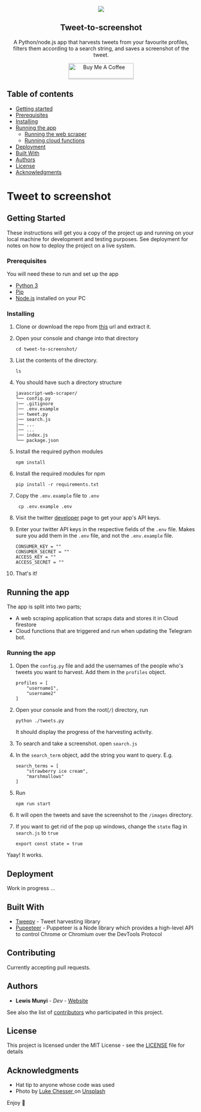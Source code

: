 
<p align="center">
  <a href="https://github.com/lewis-munyi/tweet-to-screenshot">
    <img src="https://source.unsplash.com/2Bdyxgz3OM0/600x500">
  </a>
</p>
<p align="center">
  <h2 align="center">Tweet-to-screenshot</h2>
</p>

<p align="center">
    A Python/node.js app that harvests tweets from your favourite profiles, filters them according to a search string, and saves a screenshot of the tweet.
</p>
<p align="center">
    <a href="https://www.buymeacoff.ee/lewismunyi" target="_blank"><img src="https://www.buymeacoffee.com/assets/img/custom_images/orange_img.png" alt="Buy Me A Coffee" style="height: 41px !important;width: 174px !important;box-shadow: 0px 3px 2px 0px rgba(190, 190, 190, 0.5) !important;-webkit-box-shadow: 0px 3px 2px 0px rgba(190, 190, 190, 0.5) !important;" ></a>
</p>


## Table of contents

- [Getting started](#getting-started)
- [Prerequisites](#prerequisites)
- [Installing](#installing)
- [Running the app](#running-the-app)
    - [Running the web scraper](#running-the-web-scraper)
    - [Running cloud functions](#running-cloud-functions)
- [Deployment](#deployment)
- [Built With](#built-with)
- [Authors](#authors)
- [License](#license)
- [Acknowledgments](#acknowledgments)
# Tweet to screenshot

## Getting Started

These instructions will get you a copy of the project up and running on your local machine for development and testing purposes. See deployment for notes on how to deploy the project on a live system.

### Prerequisites

You will need these to run and set up the app
* [Python 3]("https://www.python.org/downloads/")
* [Pip]('https://pypi.org/project/pip/')
* [Node.js]('https://nodejs.org) installed on your PC

### Installing

1. Clone or download the repo from [this]("https://github.com/lewis-munyi/tweet-to-screenshot") url and extract it.

2. Open your console and change into that directory
    ```
   cd tweet-to-screenshot/
   ```
3. List the contents of the directory.
    ```
    ls
    ```
4. You should have such a directory structure
   ```
   javascript-web-scraper/
   └── config.py
   |── .gitignore
   │── .env.example
   |── tweet.py           
   |── search.js
   |── ...
   │── ...     
   |── index.js
   └── package.json
   ```
   
  5. Install the required python modules
      ```
      npm install
      ```
  6. Install the required modules for npm
       ```
       pip install -r requirements.txt
       ```
 7. Copy the `.env.example` file to `.env`
       ```
        cp .env.example .env
     ```
9. Visit the twitter [developer]("http://developer.twitter.com/") page to get your app's API keys.
8. Enter your twitter API keys in the respective fields of the `.env` file. Makes sure you add them in the `.env` file, and not the `.env.example` file.  
    ```
    CONSUMER_KEY = ""
    CONSUMER_SECRET = ""
    ACCESS_KEY = ""
    ACCESS_SECRET = ""
    ``` 

10. That's it!


## Running the app

The app is split into two parts;
* A web scraping application that scraps data and stores it in Cloud firestore
* Cloud functions that are triggered and run when updating the Telegram bot. 

### Running the app

1. Open the `config.py` file and add the usernames of the people who's tweets you want to harvest.
    Add them in the `profiles` object.
    ```
    profiles = [
        "username1",
        "username2"
    ]
   ```
2. Open your console and from the root(`/`) directory, run 
    ```
    python ./tweets.py
   ```
    It should display the progress of the harvesting activity.
3. To search and take a screenshot. open `search.js`
4. In the `search_term` object, add the string you want to query. E.g.
    ```
    search_terms = [
        "strawberry ice cream",
        "marshmallows"
    ]
    ```
5. Run 
    ```
    npm run start
    ```
6. It will open the tweets and save the screenshot to the `/images` directory.

7. If you want to get rid of the pop up windows, change the `state` flag in `search.js` to `true`
    ```
    export const state = true
    ```

Yaay! It works.

## Deployment

Work in progress ...

## Built With

* [Tweepy](https://nuxtjs.org/) - Tweet harvesting library
* [Pupeeteer](https://pptr.dev/) - Puppeteer is a Node library which provides a high-level API to control Chrome or Chromium over the DevTools Protocol

## Contributing

Currently accepting pull requests.

## Authors

* **Lewis Munyi** - *Dev* - [Website](https://lewismunyi.web.app)

See also the list of [contributors](https://github.com/lewis-munyi/javascript-web-scraper/graphs/contributors) who participated in this project.

## License

This project is licensed under the MIT License - see the [LICENSE](LICENSE) file for details

## Acknowledgments

* Hat tip to anyone whose code was used
* Photo by <a href="https://unsplash.com/@lukechesser?utm_source=unsplash&utm_medium=referral&utm_content=creditCopyText"> Luke Chesser </a> on <a href="https://unsplash.com/s/photos/twitter?utm_source=unsplash&utm_medium=referral&utm_content=creditCopyText">Unsplash</a>

Enjoy :metal:
